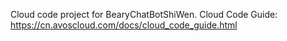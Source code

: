 Cloud code project for BearyChatBotShiWen. Cloud Code Guide: https://cn.avoscloud.com/docs/cloud_code_guide.html